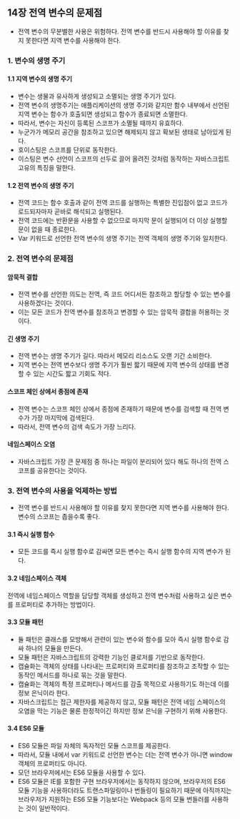 ## 14장 전역 변수의 문제점
- 전역 변수의 무분별한 사용은 위험하다. 전역 변수를 반드시 사용해야 할 이유를 찾지 못한다면 지역 변수를 사용해야 한다.

### 1. 변수의 생명 주기
#### 1.1 지역 변수의 생명 주기
- 변수는 생물과 유사하게 생성되고 소멸되는 생명 주기가 있다.
- 전역 변수의 생명주기는 애플리케이션의 생명 주기와 같지만 함수 내부에서 선언된 지역 변수는 함수가 호출되면 생성되고 함수가 종료되면 소멸한다.
- 따라서, 변수는 자신이 등록된 스코프가 소멸될 때까지 유효하다.
- 누군가가 메모리 공간을 참조하고 있으면 해제되지 않고 확보된 생태로 남아있게 된다.
- 호이스팅은 스코프를 단위로 동작한다.
- 이스팅은 변수 선언이 스코프의 선두로 끌어 올려진 것처럼 동작하는 자바스크립트 고유의 특징을 말한다.

#### 1.2 전역 변수의 생명 주기
- 전역 코드는 함수 호출과 같이 전역 코드를 실행하는 특별한 진입점이 없고 코드가 로드되자마자 곧바로 해석되고 실행된다.
- 전역 코드에는 반환문을 사용할 수 없으므로 마지막 문이 실행되어 더 이상 실행할 문이 없을 때 종료한다.
- Var 키워드로 선언한 전역 변수의 생명 주기는 전역 객체의 생명 주기와 일치한다.

### 2. 전역 변수의 문제점
#### 암묵적 결합
- 전역 변수를 선언한 의도는 전역, 즉 코드 어디서든 참조하고 할당할 수 있는 변수를 사용하겠다는 것이다.
- 이는 모든 코드가 전역 변수를 참조하고 변경할 수 있는 암묵적 결합을 허용하는 것이다.

#### 긴 생명 주기
- 전역 변수는 생명 주기가 길다. 따라서 메모리 리소스도 오랜 기간 소비한다.
- 지역 변수는 전역 변수보다 생명 주기가 훨씬 짧기 때문에 지역 변수의 상태를 변경할 수 있는 시간도 짧고 기회도 적다.

#### 스코프 체인 상에서 종점에 존재
- 전역 변수는 스코프 체인 상에서 종점에 존재하기 때문에 변수를 검색할 때 전역 변수가 가장 마지막에 검색된다.
- 따라서, 전역 변수의 검색 속도가 가장 느리다.

#### 네임스페이스 오염
- 자바스크립트 가장 큰 문제점 중 하나는 파일이 분리되어 있다 해도 하나의 전역 스코프를 공유한다는 것이다.

### 3. 전역 변수의 사용을 억제하는 방법
- 전역 변수를 반드시 사용해야 할 이유를 찾지 못한다면 지역 변수를 사용해야 한다. 변수의 스코프는 좁을수록 좋다.

#### 3.1 즉시 실행 함수
- 모든 코드를 즉시 실행 함수로 감싸면 모든 변수는 즉시 실행 함수의 지역 변수가 된다.

#### 3.2 네임스페이스 객체
전역에 네임스페이스 역할을 담당할 객체를 생성하고 전역 변수처럼 사용하고 싶은 변수를 프로퍼티로 추가하는 방법이다.

#### 3.3 모듈 패턴
- 듈 패턴은 클래스를 모방해서 관련이 있는 변수와 함수를 모아 즉시 실행 함수로 감싸 하나의 모듈을 만든다.
- 모듈 패턴은 자바스크립트의 강력한 기능인 클로저를 기반으로 동작한다.
- 캡슐화는 객체의 상태를 나타내는 프로퍼티와 프로퍼티를 참조하고 조작할 수 있는 동작인 메서드를 하나로 묶는 것을 말한다.
- 캡슐화는 객체의 특정 프로퍼티나 메서드를 감출 목적으로 사용하기도 하는데 이를 정보 은닉이라 한다.
- 자바스크립트는 접근 제한자를 제공하지 않고, 모듈 패턴은 전역 네임 스페이스의 오염을 막는 기능은 물론 한정적이긴 하지만 정보 은닉을 구현하기 위해 사용한다.

#### 3.4 ES6 모듈
- ES6 모듈은 파일 자체의 독자적인 모듈 스코프를 제공한다.
- 따라서, 모듈 내에서 var 키워드로 선언한 변수는 더는 전역 변수가 아니면 window 객체의 프로퍼티도 아니다.
- 모던 브라우저에서는 ES6 모듈을 사용할 수 있다.
- ES6 모듈은 IE를 포함한 구현 브라우저에서는 동작하지 않으며, 브라우저의 ES6 모듈 기능을 사용하더라도 트랜스파일링이나 번들링이 필요하기 때문에 아직까지는 브라우저가 지원하는 ES6 모듈 기능보다는 Webpack 등의 모듈 번들러를 사용하는 것이 일반적이다.
